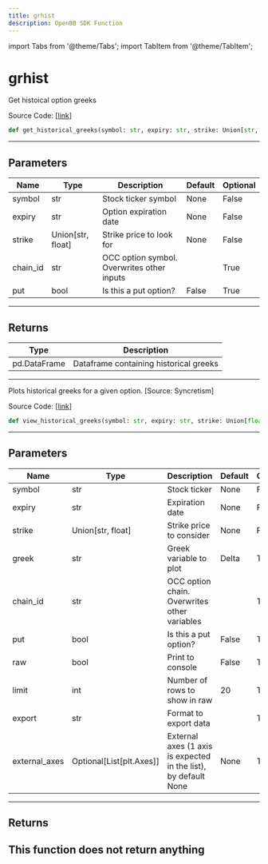 ```yaml
---
title: grhist
description: OpenBB SDK Function
---
```


import Tabs from '@theme/Tabs';
import TabItem from '@theme/TabItem';

# grhist

<Tabs>
<TabItem value="model" label="Model" default>

Get histoical option greeks

Source Code: [[link](https://github.com/OpenBB-finance/OpenBBTerminal/tree/main/openbb_terminal/stocks/options/screen/syncretism_model.py#L37)]
```python
def get_historical_greeks(symbol: str, expiry: str, strike: Union[str, float], chain_id: str = "", put: bool = False) -> pd.DataFrame
```
---
## Parameters
| Name | Type | Description | Default | Optional |
| ---- | ---- | ----------- | ------- | -------- |
| symbol | str | Stock ticker symbol | None | False |
| expiry | str | Option expiration date | None | False |
| strike | Union[str, float] | Strike price to look for | None | False |
| chain_id | str | OCC option symbol.  Overwrites other inputs |  | True |
| put | bool | Is this a put option? | False | True |

---
## Returns
| Type | Description |
| ---- | ----------- |
| pd.DataFrame | Dataframe containing historical greeks |
---


</TabItem>
<TabItem value="view" label="View">

Plots historical greeks for a given option. [Source: Syncretism]

Source Code: [[link](https://github.com/OpenBB-finance/OpenBBTerminal/tree/main/openbb_terminal/stocks/options/screen/syncretism_view.py#L107)]
```python
def view_historical_greeks(symbol: str, expiry: str, strike: Union[float, str], greek: str = "Delta", chain_id: str = "", put: bool = False, raw: bool = False, limit: Union[int, str] = 20, export: str = "", external_axes: Optional[List[matplotlib.axes._axes.Axes]] = None) -> None
```
---
## Parameters
| Name | Type | Description | Default | Optional |
| ---- | ---- | ----------- | ------- | -------- |
| symbol | str | Stock ticker | None | False |
| expiry | str | Expiration date | None | False |
| strike | Union[str, float] | Strike price to consider | None | False |
| greek | str | Greek variable to plot | Delta | True |
| chain_id | str | OCC option chain.  Overwrites other variables |  | True |
| put | bool | Is this a put option? | False | True |
| raw | bool | Print to console | False | True |
| limit | int | Number of rows to show in raw | 20 | True |
| export | str | Format to export data |  | True |
| external_axes | Optional[List[plt.Axes]] | External axes (1 axis is expected in the list), by default None | None | True |

---
## Returns
This function does not return anything
---


</TabItem>
</Tabs>